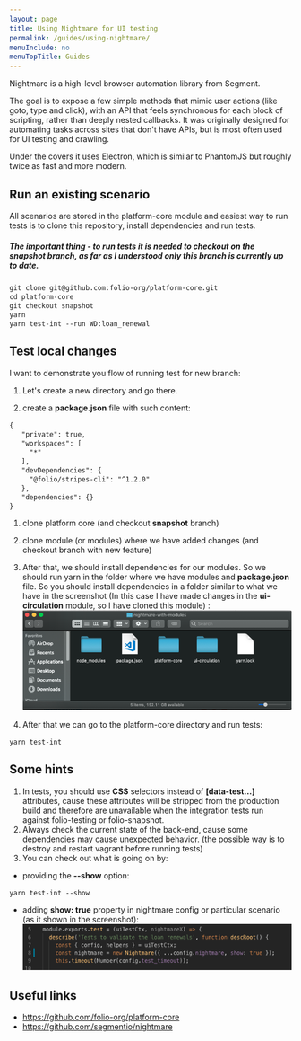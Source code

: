 ```yaml
---
layout: page
title: Using Nightmare for UI testing
permalink: /guides/using-nightmare/
menuInclude: no
menuTopTitle: Guides
---
```


Nightmare is a high-level browser automation library from Segment.

The goal is to expose a few simple methods that mimic user actions (like goto, type and click), with an API that feels synchronous for each block of scripting, rather than deeply nested callbacks. It was originally designed for automating tasks across sites that don't have APIs, but is most often used for UI testing and crawling.

Under the covers it uses Electron, which is similar to PhantomJS but roughly twice as fast and more modern.

## Run an existing scenario

All scenarios are stored in the platform-core module and easiest way to run tests is to clone this repository, install dependencies and run tests.

##### The important thing - to run tests it is needed to checkout on the _snapshot_ branch, as far as I understood only this branch is currently up to date.
```code
git clone git@github.com:folio-org/platform-core.git
cd platform-core
git checkout snapshot
yarn
yarn test-int --run WD:loan_renewal
```

## Test local changes

I want to demonstrate you flow of running test for new branch:

1. Let's create a new directory and go there.

1. create a **package.json** file with such content:
```code
{
   "private": true,
   "workspaces": [
     "*"
   ],
   "devDependencies": {
     "@folio/stripes-cli": "^1.2.0"
   },
   "dependencies": {}
}
```

1. clone platform core (and checkout **snapshot** branch)

1. clone module (or modules) where we have added changes (and checkout branch with new feature)

1. After that, we should install dependencies for our modules. So we should run yarn in the folder where we have modules and **package.json** file.
So you should install dependencies in a folder similar to what we have in the screenshot (In this case I have made changes in the **ui-circulation** module, so I have cloned this module) :
![Image](./../images/nightmare/nightmare-folder-example.png "folder-example")
1. After that we can go to the platform-core directory and run tests:
```code
yarn test-int
```

## Some hints

1. In tests, you should use **CSS** selectors instead of **[data-test...]** attributes, cause these attributes will be stripped from the production build and therefore are unavailable when the integration tests run against folio-testing or folio-snapshot.
1. Always check the current state of the back-end, cause some dependencies may cause unexpected behavior. (the possible way is to destroy and restart vagrant before running tests)
1. You can check out what is going on by:
* providing the **--show** option:
 ```code
yarn test-int --show
```
* adding **show: true** property in nightmare config or particular scenario (as it shown in the screenshot):
![Image](./../images/nightmare/nightmare-code-example.png "code-example")


## Useful links
* https://github.com/folio-org/platform-core
* https://github.com/segmentio/nightmare


